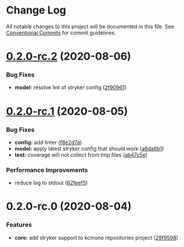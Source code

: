 # Change Log

All notable changes to this project will be documented in this file.
See [Conventional Commits](https://conventionalcommits.org) for commit guidelines.

# [0.2.0-rc.2](https://github.com/kamontat/kcutils/compare/@kcutils/testkit@0.2.0-rc.1...@kcutils/testkit@0.2.0-rc.2) (2020-08-06)


### Bug Fixes

* **model:** resolve lint of stryker config ([2f90961](https://github.com/kamontat/kcutils/commit/2f9096186f5468975d9bb247fabcea4bc081f3a4))





# [0.2.0-rc.1](https://github.com/kamontat/kcutils/compare/@kcutils/testkit@0.2.0-rc.0...@kcutils/testkit@0.2.0-rc.1) (2020-08-05)


### Bug Fixes

* **config:** add linter ([f8e2d7a](https://github.com/kamontat/kcutils/commit/f8e2d7a22fdd3719850d8f42c027a681c31dc38e))
* **model:** apply latest stryker config that should work ([a6da6b1](https://github.com/kamontat/kcutils/commit/a6da6b10b1c571bceaae4ac5a66e35a23ae319d2))
* **test:** coverage will not collect from tmp files ([ab47c5e](https://github.com/kamontat/kcutils/commit/ab47c5e040236deeec655cd2bc23c2e80f3ec3bf))


### Performance Improvements

* reduce log to stdout ([62feef5](https://github.com/kamontat/kcutils/commit/62feef5c90697684710f26f7abbe096e7ee3c641))





# 0.2.0-rc.0 (2020-08-04)


### Features

* **core:** add stryker support to kcmono repositories project ([28f9598](https://github.com/kamontat/kcutils/commit/28f95983efbf63c5e096a69c70bfe135dd66c5a9))
